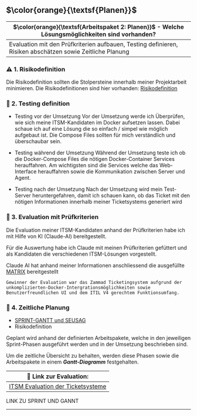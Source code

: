 ## $\color{orange}{\textsf{Planen}}$

| $\color{orange}{\textsf{Arbeitspaket 2: Planen}}$ - Welche Lösungsmöglichkeiten sind vorhanden?           |
| --------------------------------------------------------------------------------------------------------- |
| Evaluation mit den Prüfkriterien aufbauen, Testing definieren, Risiken abschätzen sowie Zeitliche Planung |
### :warning: 1. Risikodefinition

Die Risikodefinition sollten die Stolpersteine innerhalb meiner Projektarbeit minimieren.
Die Risikodefinitionen sind hier vorhanden:  [Risikodefinition](2_Planen/Risikodefinition.md)

### :bowling: 2. Testing definition
- Testing vor der Umsetzung
Vor der Umsetzung werde ich Überprüfen, wie sich meine ITSM-Kandidaten im Docker aufsetzen lassen. Dabei schaue ich auf eine Lösung die so einfach / simpel wie möglich aufgebaut ist. Die Compose Files sollten für mich verständlich und überschaubar sein.

- Testing während der Umsetzung
Während der Umsetzung teste ich ob die Docker-Compose Files die nötigen Docker-Container Services herauffahren. Am wichtigsten sind die Services welche das Web-Interface herauffahren sowie die Kommunikation zwischen Server und Agent.

- Testing nach der Umsetzung
Nach der Umsetzung wird mein Test-Server heruntergefahren, damit ich schauen kann, ob das Ticket mit den nötigen Informationen innerhalb meiner Ticketsystems generiert wird


### :microscope: 3. Evaluation mit Prüfkriterien
Die Evaluation meiner ITSM-Kandidaten anhand der Prüfkriterien habe ich mit Hilfe von KI (Claude-AI) bereitgestellt.

Für die Auswertung habe ich Claude mit meinen Prüfkriterien gefüttert und als Kandidaten die verschiedenen ITSM-Lösungen vorgestellt.

Claude AI hat anhand meiner Informationen anschliessend die ausgefüllte [MATRIX](../2_Planen/ITSM_Evaluation_Ticketsysteme.md) bereitgestellt

	Gewinner der Evaluation war das Zammad Ticketingsystem aufgrund der unkomplizierten-Docker-Intergrationsmöglichkeiten sowie Benutzerfreundlichen UI und dem ITIL V4 gerechtem Funktionsumfang.

### :calendar: 4. Zeitliche Planung
- [SPRINT-GANTT und SEUSAG](.Sprint_und_GANTT)
- Risikodefinition

Geplant wird anhand der definierten Arbeitspakete, welche in den jeweiligen Sprint-Phasen ausgeführt werden und in der Umsetzung beschrieben sind.

Um die zeitliche Übersicht zu behalten, werden diese Phasen sowie die Arbeitspakete in einem ***Gantt-Diagramm*** festgehalten.

| :pushpin: Link zur Evaluation:                                       |
| -------------------------------------------------------------------- |
| [ITSM Evaluation der Ticketsysteme](ITSM_Evaluation_Ticketsysteme.md) |

LINK ZU SPRINT UND GANNT
___
